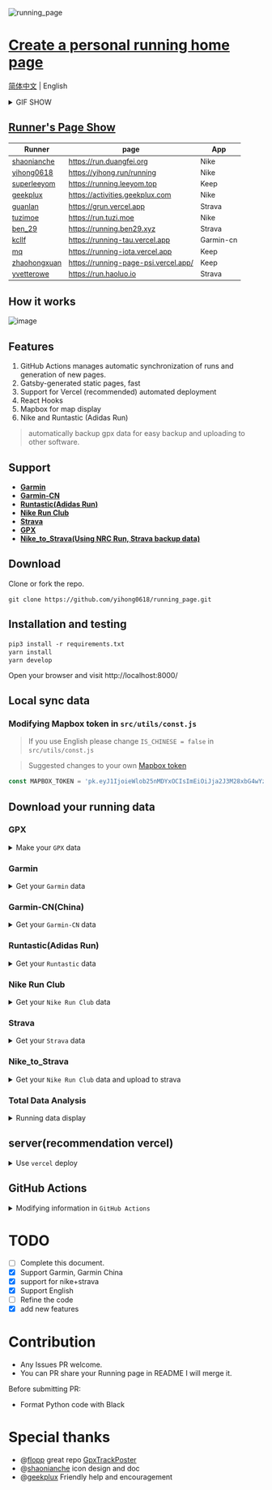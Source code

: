 ![running_page](https://socialify.git.ci/yihong0618/running_page/image?description=1&font=Inter&forks=1&issues=1&language=1&logo=https%3A%2F%2Fraw.githubusercontent.com%2Fshaonianche%2Fgallery%2Fmaster%2Frunning_page%2Frunning_page_logo_150*150.jpg&owner=1&pulls=1&stargazers=1&theme=Light)


# [Create a personal running home page](https://yihong.run/running)

[简体中文](https://github.com/yihong0618/running_page/blob/master/README-CN.md) | English

<details>
<summary>GIF SHOW</summary>

![running_page](https://user-images.githubusercontent.com/15976103/98808834-c02f1d80-2457-11eb-9a7c-70e91faa5e30.gif)

</details>

## [Runner's Page Show](https://github.com/yihong0618/running_page/issues/12)

| Runner | page | App |
| ------- | ------- | ------- |
| [shaonianche](https://github.com/shaonianche) | https://run.duangfei.org | Nike |
| [yihong0618](https://github.com/yihong0618) | https://yihong.run/running | Nike |
| [superleeyom](https://github.com/superleeyom) | https://running.leeyom.top | Keep |
| [geekplux](https://github.com/geekplux) | https://activities.geekplux.com | Nike |
| [guanlan](https://github.com/guanlan) | https://grun.vercel.app | Strava |
| [tuzimoe](https://github.com/tuzimoe) | https://run.tuzi.moe | Nike |
| [ben_29](https://github.com/ben-29) | https://running.ben29.xyz | Strava |
| [kcllf](https://github.com/kcllf) | https://running-tau.vercel.app | Garmin-cn |
| [mq](https://github.com/MQ-0707) | https://running-iota.vercel.app | Keep |
| [zhaohongxuan](https://github.com/zhaohongxuan) | https://running-page-psi.vercel.app/ | Keep |
| [yvetterowe](https://github.com/yvetterowe) | https://run.haoluo.io | Strava |

## How it works

![image](https://user-images.githubusercontent.com/15976103/100430000-28753480-30d1-11eb-8b4e-258a67038d74.png)

## Features

1. GitHub Actions manages automatic synchronization of runs and generation of new pages.
2. Gatsby-generated static pages, fast
3. Support for Vercel (recommended) automated deployment
4. React Hooks
5. Mapbox for map display
6. Nike and Runtastic (Adidas Run) 

> automatically backup gpx data for easy backup and uploading to other software.


## Support

- **[Garmin](#garmin)**
- **[Garmin-CN](#garmin-cnchina)**
- **[Runtastic(Adidas Run)](#runtasticadidas-run)**
- **[Nike Run Club](#nike-run-club)**
- **[Strava](#strava)**
- **[GPX](#GPX)**
- **[Nike_to_Strava(Using NRC Run, Strava backup data)](#Nike_to_Strava)**

## Download
Clone or fork the repo.
```
git clone https://github.com/yihong0618/running_page.git
```

## Installation and testing
```
pip3 install -r requirements.txt
yarn install
yarn develop
```
Open your browser and visit http://localhost:8000/ 

## Local sync data

### Modifying Mapbox token in `src/utils/const.js`

> If you use English please change `IS_CHINESE = false` in `src/utils/const.js`

> Suggested changes to your own [Mapbox token](https://www.mapbox.com/)

```javascript
const MAPBOX_TOKEN = 'pk.eyJ1IjoieWlob25nMDYxOCIsImEiOiJja2J3M28xbG4wYzl0MzJxZm0ya2Fua2p2In0.PNKfkeQwYuyGOTT_x9BJ4Q';
```



## Download your running data


### GPX

<details>
<summary>Make your <code>GPX</code> data</summary>
<br>

Copy all your gpx files to GPX_OUT or new gpx files
```python
python3(python) scripts/gpx_sync.py
```
</details>

### Garmin

<details>
<summary>Get your <code>Garmin</code> data</summary>
<br>

```python
python3(python) scripts/garmin_sync.py ${your email} ${your password}
```
example：
```python
python3(python) scripts/garmin_sync.py example@gmail.com example
```
</details>


### Garmin-CN(China)

<details>
<summary>Get your <code>Garmin-CN</code> data</summary>
<br>

```python
python3(python) scripts/garmin_sync.py ${your email} ${your password} --is-cn
```
example：
```python
python3(python) scripts/garmin_sync.py example@gmail.com example --is-cn
```
</details>

### Runtastic(Adidas Run)

<details>
<summary>Get your <code>Runtastic</code> data</summary>
  
<br>

```python
python3(python) scripts/runtastic_sync.py ${your email} ${your password}
```
example：

```python
python3(python) scripts/runtastic_sync.py example@gmail.com example
```
</details>

### Nike Run Club

<details>
<summary>Get your <code>Nike Run Club</code> data</summary>

<br>

Get Nike's `refresh_token`
1. Login [Nike](https://www.nike.com) website
2. In Develop -> Application-> Storage -> https:unite.nike.com look for `refresh_token`

<br>

![image](https://user-images.githubusercontent.com/15976103/94448123-23812b00-01dd-11eb-8143-4b0839c31d90.png)

3. Execute in the root directory:
```python
python3(python) scripts/nike_sync.py ${nike refresh_token}
```
example：
```python
python3(python) scripts/nike_sync.py eyJhbGciThiMTItNGIw******
```
![example img](https://raw.githubusercontent.com/shaonianche/gallery/master/running_page/nike_sync_%20example.png)

</details>

### Strava

<details>
<summary> Get your <code>Strava</code> data </summary>
<br>

1. Sign in/Sign up [Strava](https://www.strava.com/) account
2. Open after successful Signin [Strava Developers](http://developers.strava.com) -> [Create & Manage Your App](https://strava.com/settings/api)

3. Create `My API Application`: Enter the following information

<br>

![My API Application](https://raw.githubusercontent.com/shaonianche/gallery/master/running_page/strava_settings_api.png)
Created successfully：

<br>

![](https://raw.githubusercontent.com/shaonianche/gallery/master/running_page/created_successfully_1.png)

4. Use the link below to request all permissions: Replace `${your_id}` in the link with `My API Application` Client ID 
```
https://www.strava.com/oauth/authorize?client_id=${your_id}&response_type=code&redirect_uri=http://localhost/exchange_token&approval_prompt=force&scope=read_all,profile:read_all,activity:read_all,profile:write,activity:write
```
![get_all_permissions](https://raw.githubusercontent.com/shaonianche/gallery/master/running_page/get_all_permissions.png)

5. Get the `code` value in the link   

<br>

example：
```
http://localhost/exchange_token?state=&code=1dab37edd9970971fb502c9efdd087f4f3471e6e&scope=read,activity:write,activity:read_all,profile:write,profile:read_all,read_all
```
`code` value：
```
1dab37edd9970971fb502c9efdd087f4f3471e6
```
![get_code](https://raw.githubusercontent.com/shaonianche/gallery/master/running_page/get_code.png)

6. Use `Client_id`、`Client_secret`、`Code` get `refresch_token`: Execute in `Terminal/iTerm`
```
curl -X POST https://www.strava.com/oauth/token \
-F client_id=${Your Client ID} \
-F client_secret=${Your Client Secret} \
-F code=${Your Code} \
-F grant_type=authorization_code
```
example：
```
curl -X POST https://www.strava.com/oauth/token \
-F client_id=12345 \
-F client_secret=b21******d0bfb377998ed1ac3b0 \
-F code=d09******b58abface48003 \
-F grant_type=authorization_code
```
![get_refresch_token](https://raw.githubusercontent.com/shaonianche/gallery/master/running_page/get_refresch_token.png)

7. Sync `Strava` data 
```python
python3(python) scripts/strava_sync.py ${client_id} ${client_secret} ${refresch_token}
```
References：   
https://developers.strava.com/docs/getting-started   
https://github.com/barrald/strava-uploader   
https://github.com/strava/go.strava   

</details>

### Nike_to_Strava

<details>
<summary>Get your <code>Nike Run Club</code> data and upload to strava</summary>

<br>

1. follow the nike and strava steps
2. Execute in the root directory:
```python
python3(python) scripts/nike_to_strava_sync.py ${nike_refresh_token} ${client_id} ${client_secret} ${strava_refresch_token} 
```
example：
```python
python3(python) scripts/nike_to_strava_sync.py eyJhbGciThiMTItNGIw******  xxx xxx xxx
```
</details>

### Total Data Analysis

<details>
<summary> Running data display </summary>
<br>

- Generate SVG data display
- Display of results：[Click to view](https://raw.githubusercontent.com/yihong0618/running_page/master/assets/github.svg)、[Click to view](https://raw.githubusercontent.com/yihong0618/running_page/28fa801e4e30f30af5ae3dc906bf085daa137936/assets/grid.svg)

```
python scripts/gen_svg.py --from-db --title "${{ env.TITLE }}" --type github --athlete "${{ env.ATHLETE }}" --special-distance 10 --special-distance2 20 --special-color yellow --special-color2 red --output assets/github.svg --use-localtime --min-distance 0.5
```

```
python scripts/gen_svg.py --from-db --title "${{ env.TITLE_GRID }}" --type grid --athlete "${{ env.ATHLETE }}"  --output assets/grid.svg --min-distance 10.0 --special-color yellow --special-color2 red --special-distance 20 --special-distance2 40 --use-localtime
```
Generate year circular svg show
```
python3(python) scripts/gen_svg.py --from-db --type circular --use-localtime
```

For more display effects, see:     
https://github.com/flopp/GpxTrackPoster

</details>

## server(recommendation vercel)

<details>
<summary> Use <code>vercel</code> deploy </summary>
<br>

1. vercel connects to your GitHub repo.

<br>

![image](https://user-images.githubusercontent.com/15976103/94452465-2599b880-01e2-11eb-9538-582f0f46c421.png)
2. import repo

<br>

![image](https://user-images.githubusercontent.com/15976103/94452556-3f3b0000-01e2-11eb-97a2-3789c2d60766.png)

2. Awaiting completion of deployment
3. Visits

</details>

## GitHub Actions 

<details>
<summary> Modifying information in <code>GitHub Actions</code>  </summary>
<br>

Actions [source code](https://github.com/yihong0618/running_page/blob/master/.github/workflows/run_data_sync.yml)
The following steps need to be taken
1. change to your app type and info

<br>

![image](https://user-images.githubusercontent.com/15976103/94450124-73f98800-01df-11eb-9b3c-ac1a6224f46f.png)
Add your secret in repo Settings > Secrets (add only the ones you need).

<br>

![image](https://user-images.githubusercontent.com/15976103/94450295-aacf9e00-01df-11eb-80b7-a92b9cd1461e.png)
My secret is as follows

<br>

![image](https://user-images.githubusercontent.com/15976103/94451037-8922e680-01e0-11eb-9bb9-729f0eadcdb7.png)
3. add your [GitHub secret](https://github.com/settings/tokens) and have the same name as the GitHub secret in your project.

<br>

![image](https://user-images.githubusercontent.com/15976103/94450721-2f222100-01e0-11eb-94a7-ef1f06fc0a59.png)

</details>

# TODO

- [ ] Complete this document.
- [x] Support Garmin, Garmin China
- [x] support for nike+strava
- [x] Support English
- [ ] Refine the code
- [x] add new features

# Contribution

- Any Issues PR welcome.
- You can PR share your Running page in README I will merge it.

Before submitting PR:
- Format Python code with Black

# Special thanks

- @[flopp](https://github.com/flopp) great repo [GpxTrackPoster](https://github.com/flopp/GpxTrackPoster)
- @[shaonianche](https://github.com/shaonianche) icon design and doc
- @[geekplux](https://github.com/geekplux) Friendly help and encouragement
